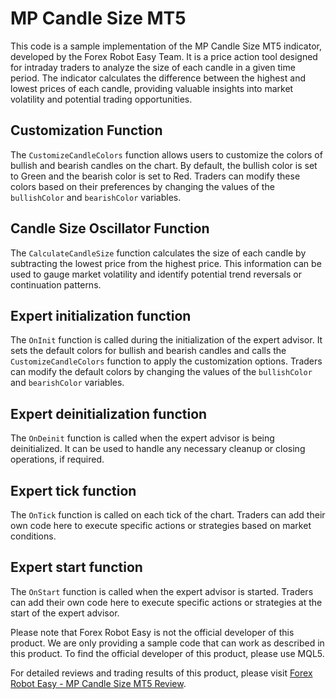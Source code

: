 # MP Candle Size MT5

This code is a sample implementation of the MP Candle Size MT5 indicator, developed by the Forex Robot Easy Team. It is a price action tool designed for intraday traders to analyze the size of each candle in a given time period. The indicator calculates the difference between the highest and lowest prices of each candle, providing valuable insights into market volatility and potential trading opportunities.

## Customization Function

The `CustomizeCandleColors` function allows users to customize the colors of bullish and bearish candles on the chart. By default, the bullish color is set to Green and the bearish color is set to Red. Traders can modify these colors based on their preferences by changing the values of the `bullishColor` and `bearishColor` variables.

## Candle Size Oscillator Function

The `CalculateCandleSize` function calculates the size of each candle by subtracting the lowest price from the highest price. This information can be used to gauge market volatility and identify potential trend reversals or continuation patterns.

## Expert initialization function

The `OnInit` function is called during the initialization of the expert advisor. It sets the default colors for bullish and bearish candles and calls the `CustomizeCandleColors` function to apply the customization options. Traders can modify the default colors by changing the values of the `bullishColor` and `bearishColor` variables.

## Expert deinitialization function

The `OnDeinit` function is called when the expert advisor is being deinitialized. It can be used to handle any necessary cleanup or closing operations, if required.

## Expert tick function

The `OnTick` function is called on each tick of the chart. Traders can add their own code here to execute specific actions or strategies based on market conditions.

## Expert start function

The `OnStart` function is called when the expert advisor is started. Traders can add their own code here to execute specific actions or strategies at the start of the expert advisor.

Please note that Forex Robot Easy is not the official developer of this product. We are only providing a sample code that can work as described in this product. To find the official developer of this product, please use MQL5.

For detailed reviews and trading results of this product, please visit [Forex Robot Easy - MP Candle Size MT5 Review](https://forexroboteasy.com/forex-robot-review/mp-candle-size-mt5-review-price-action-tool-for-intraday-traders/).
